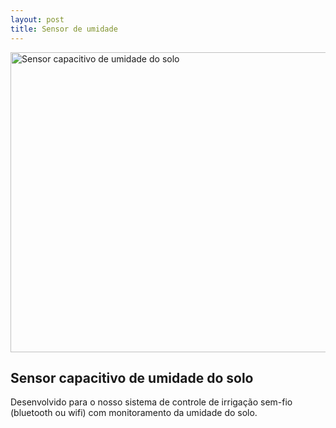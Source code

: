 ```yaml
---
layout: post
title: Sensor de umidade
---
```

<img src="{{ site.baseurl }}/img/20160630172031.jpg" alt="Sensor capacitivo de
umidade do solo" height="480" width="640"/>

Sensor capacitivo de umidade do solo
------------------------------------

Desenvolvido para o nosso sistema de controle de irrigação sem-fio (bluetooth
ou wifi) com monitoramento da umidade do solo.
